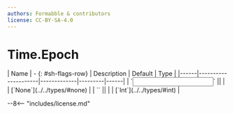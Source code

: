 ```yaml
---
authors: Formabble & contributors
license: CC-BY-SA-4.0
---
```



# Time.Epoch

<div class="sh-parameters" markdown="1">
| Name | - {: #sh-flags-row} | Description | Default | Type |
|------|---------------------|-------------|---------|------|
| `<input>` || | | [`None`](../../types/#none) |
| `<output>` || | | [`Int`](../../types/#int) |

</div>



--8<-- "includes/license.md"

